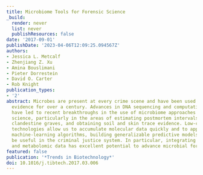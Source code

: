 ```yaml
---
title: Microbiome Tools for Forensic Science
_build:
  render: never
  list: never
  publishResources: false
date: '2017-09-01'
publishDate: '2023-04-06T12:09:25.094567Z'
authors:
- Jessica L. Metcalf
- Zhenjiang Z. Xu
- Amina Bouslimani
- Pieter Dorrestein
- David O. Carter
- Rob Knight
publication_types:
- '2'
abstract: Microbes are present at every crime scene and have been used as physical
  evidence for over a century. Advances in DNA sequencing and computational approaches
  have led to recent breakthroughs in the use of microbiome approaches for forensic
  science, particularly in the areas of estimating postmortem intervals (PMIs), locating
  clandestine graves, and obtaining soil and skin trace evidence. Low-cost, high-throughput
  technologies allow us to accumulate molecular data quickly and to apply sophisticated
  machine-learning algorithms, building generalizable predictive models that will
  be useful in the criminal justice system. In particular, integrating microbiome
  and metabolomic data has excellent potential to advance microbial forensics.
featured: false
publication: '*Trends in Biotechnology*'
doi: 10.1016/j.tibtech.2017.03.006
---
```


